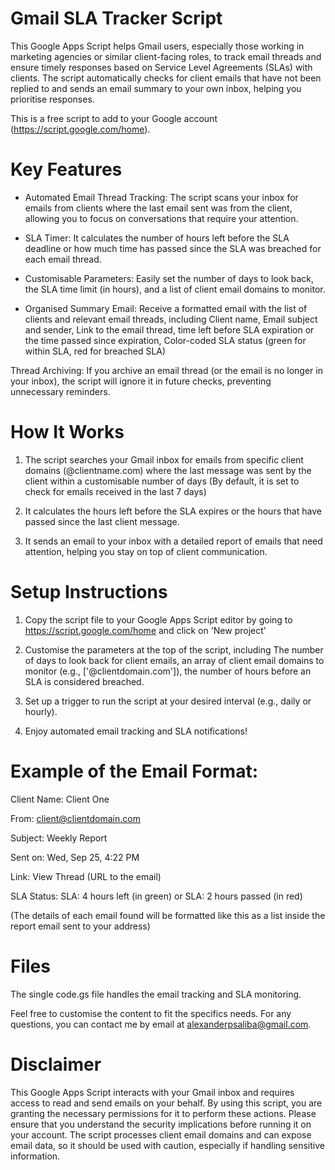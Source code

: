 # Gmail SLA Tracker Script

This Google Apps Script helps Gmail users, especially those working in marketing agencies or similar client-facing roles, to track email threads and ensure timely responses based on Service Level Agreements (SLAs) with clients. The script automatically checks for client emails that have not been replied to and sends an email summary to your own inbox, helping you prioritise responses.

This is a free script to add to your Google account (https://script.google.com/home).

# Key Features

- Automated Email Thread Tracking: The script scans your inbox for emails from clients where the last email sent was from the client, allowing you to focus on conversations that require your attention.

- SLA Timer: It calculates the number of hours left before the SLA deadline or how much time has passed since the SLA was breached for each email thread.

- Customisable Parameters: Easily set the number of days to look back, the SLA time limit (in hours), and a list of client email domains to monitor.

- Organised Summary Email: Receive a formatted email with the list of clients and relevant email threads, including Client name, Email subject and sender, Link to the email thread, time left before SLA expiration or the time passed since expiration, Color-coded SLA status (green for within SLA, red for breached SLA)

Thread Archiving: If you archive an email thread (or the email is no longer in your inbox), the script will ignore it in future checks, preventing unnecessary reminders.

# How It Works

1. The script searches your Gmail inbox for emails from specific client domains (@clientname.com) where the last message was sent by the client within a customisable number of days (By default, it is set to check for emails received in the last 7 days)

2. It calculates the hours left before the SLA expires or the hours that have passed since the last client message.

3. It sends an email to your inbox with a detailed report of emails that need attention, helping you stay on top of client communication.

# Setup Instructions

1. Copy the script file to your Google Apps Script editor by going to https://script.google.com/home and click on  'New project'

2. Customise the parameters at the top of the script, including The number of days to look back for client emails, an array of client email domains to monitor (e.g., ['@clientdomain.com']), the number of hours before an SLA is considered breached.

3. Set up a trigger to run the script at your desired interval (e.g., daily or hourly).

4. Enjoy automated email tracking and SLA notifications!

# Example of the Email Format:

Client Name: Client One

From: client@clientdomain.com

Subject: Weekly Report

Sent on: Wed, Sep 25, 4:22 PM

Link: View Thread (URL to the email)

SLA Status: SLA: 4 hours left (in green) or SLA: 2 hours passed (in red)

(The details of each email found will be formatted like this as a list inside the report email sent to your address)

# Files
The single code.gs file handles the email tracking and SLA monitoring.

Feel free to customise the content to fit the specifics needs.
For any questions, you can contact me by email at alexanderpsaliba@gmail.com.

# Disclaimer
This Google Apps Script interacts with your Gmail inbox and requires access to read and send emails on your behalf. By using this script, you are granting the necessary permissions for it to perform these actions. Please ensure that you understand the security implications before running it on your account. The script processes client email domains and can expose email data, so it should be used with caution, especially if handling sensitive information.

